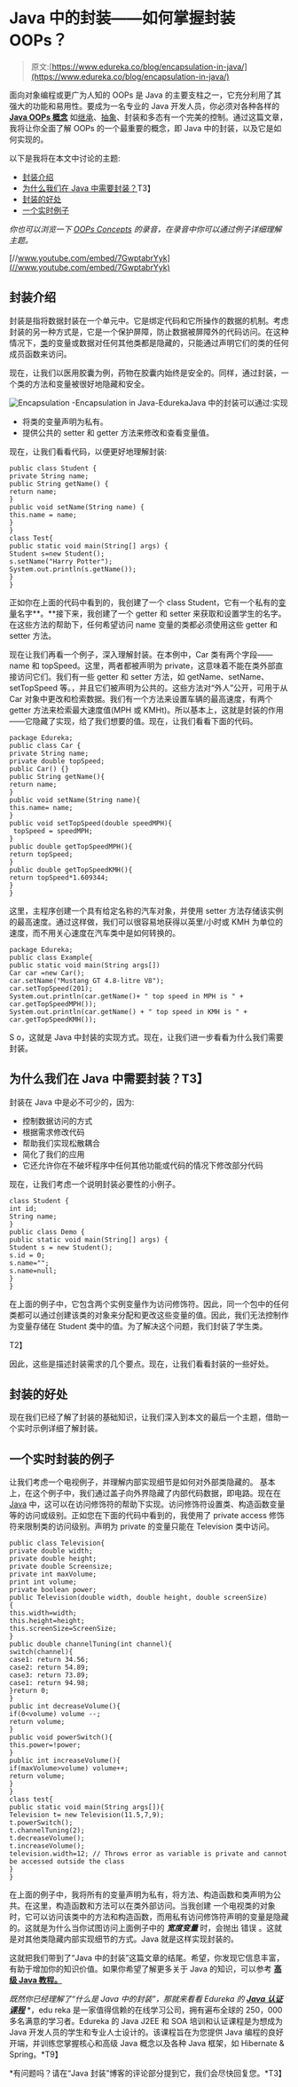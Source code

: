 # Java 中的封装——如何掌握封装 OOPs？

> 原文:[https://www.edureka.co/blog/encapsulation-in-java/](https://www.edureka.co/blog/encapsulation-in-java/)

面向对象编程或更广为人知的 OOPs 是 Java 的主要支柱之一，它充分利用了其强大的功能和易用性。要成为一名专业的 Java 开发人员，你必须对各种各样的 [**Java OOPs 概念**](https://www.edureka.co/blog/object-oriented-programming/) 如[继承](https://www.edureka.co/blog/inheritance-in-java/)、[抽象](https://www.edureka.co/blog/java-abstraction/)、封装和多态有一个完美的控制。通过这篇文章，我将让你全面了解 OOPs 的一个最重要的概念，即 Java 中的封装，以及它是如何实现的。

以下是我将在本文中讨论的主题:

*   [封装介绍](#Introduction)
*   [为什么我们在 Java 中需要封装？](#NeedforEncapsulation)T3】
*   [封装的好处](#Benefits)
*   [一个实时例子](#Real-time-example)

*你也可以浏览一下 [OOPs Concepts](https://www.edureka.co/blog/cheatsheets/java-oop-cheat-sheet/) 的录音，在录音中你可以通过例子详细理解主题。*

[//www.youtube.com/embed/7GwptabrYyk](//www.youtube.com/embed/7GwptabrYyk)

## **封装介绍**

封装是指将数据封装在一个单元中。它是绑定代码和它所操作的数据的机制。考虑封装的另一种方式是，它是一个保护屏障，防止数据被屏障外的代码访问。在这种情况下，[类](https://www.edureka.co/blog/java-tutorial/#obj)的变量或数据对任何其他类都是隐藏的，只能通过声明它们的类的任何成员函数来访问。

现在，让我们以医用胶囊为例，药物在胶囊内始终是安全的。同样，通过封装，一个类的方法和变量被很好地隐藏和安全。

![Encapsulation -Encapsulation in Java-Edureka](../Images/2924c5f6b9beb2a1ecd7f9a395e18992.png)Java 中的封装可以通过:实现

*   将类的变量声明为私有。
*   提供公共的 setter 和 getter 方法来修改和查看变量值。

现在，让我们看看代码，以便更好地理解封装:

```
public class Student {
private String name;
public String getName() {
return name;
}
public void setName(String name) {
this.name = name;
}
}
class Test{
public static void main(String[] args) {
Student s=new Student();
s.setName("Harry Potter");
System.out.println(s.getName());
}
}

```

正如你在上面的代码中看到的，我创建了一个 class Student，它有一个私有的[变量](https://www.edureka.co/blog/java-tutorial/#variables)名字**。**接下来，我创建了一个 getter 和 setter 来获取和设置学生的名字。在这些方法的帮助下，任何希望访问 name 变量的类都必须使用这些 getter 和 setter 方法。

现在让我们再看一个例子，深入理解封装。在本例中，Car 类有两个字段——name 和 topSpeed。这里，两者都被声明为 private，这意味着不能在类外部直接访问它们。我们有一些 getter 和 setter 方法，如 getName、setName、setTopSpeed 等。，并且它们被声明为公共的。这些方法对“外人”公开，可用于从 Car 对象中更改和检索数据。我们有一个方法来设置车辆的最高速度，有两个 getter 方法来检索最大速度值(MPH 或 KMHt)。所以基本上，这就是封装的作用——它隐藏了实现，给了我们想要的值。现在，让我们看看下面的代码。

```
package Edureka;     
public class Car {
private String name;
private double topSpeed;
public Car() {}
public String getName(){
return name; 
}
public void setName(String name){
this.name= name;
}
public void setTopSpeed(double speedMPH){
 topSpeed = speedMPH;
}
public double getTopSpeedMPH(){
return topSpeed;
}    
public double getTopSpeedKMH(){
return topSpeed*1.609344;   
}
}

```

这里，主程序创建一个具有给定名称的汽车对象，并使用 setter 方法存储该实例的最高速度。通过这样做，我们可以很容易地获得以英里/小时或 KMH 为单位的速度，而不用关心速度在汽车类中是如何转换的。

```
package Edureka;
public class Example{
public static void main(String args[])
Car car =new Car();
car.setName("Mustang GT 4.8-litre V8");
car.setTopSpeed(201);
System.out.println(car.getName()+ " top speed in MPH is " + car.getTopSpeedMPH());
System.out.println(car.getName() + " top speed in KMH is " + car.getTopSpeedKMH());

```

S o，这就是 Java 中封装的实现方式。现在，让我们进一步看看为什么我们需要封装。

## **为什么我们在 Java 中需要封装？T3】**

封装在 Java 中是必不可少的，因为:

*   控制数据访问的方式
*   根据需求修改代码
*   帮助我们实现松散耦合
*   简化了我们的应用
*   它还允许你在不破坏程序中任何其他功能或代码的情况下修改部分代码

现在，让我们考虑一个说明封装必要性的小例子。

```
class Student {
int id;
String name;
}
public class Demo {
public static void main(String[] args) {
Student s = new Student();
s.id = 0;
s.name="";
s.name=null;
}
}

```

在上面的例子中，它包含两个实例变量作为访问修饰符。因此，同一个包中的任何类都可以通过创建该类的对象来分配和更改这些变量的值。因此，我们无法控制作为变量存储在 Student 类中的值。为了解决这个问题，我们封装了学生类。

T2】

因此，这些是描述封装需求的几个要点。现在，让我们看看封装的一些好处。

## **封装的好处**

现在我们已经了解了封装的基础知识，让我们深入到本文的最后一个主题，借助一个实时示例详细了解封装。

## **一个实时封装的例子**

让我们考虑一个电视例子，并理解内部实现细节是如何对外部类隐藏的。 基本上，在这个例子中，我们通过盖子向外界隐藏了内部代码数据，即电路。现在在 [Java](https://www.edureka.co/blog/java-tutorial/) 中，这可以在访问修饰符的帮助下实现。访问修饰符设置类、构造函数变量等的访问或级别。正如您在下面的代码中看到的，我使用了 private access 修饰符来限制类的访问级别。声明为 private 的变量只能在 Television 类中访问。

```
public class Television{
private double width;
private double height;
private double Screensize;
private int maxVolume;
print int volume;
private boolean power;
public Television(double width, double height, double screenSize)
{
this.width=width;
this.height=height;
this.screenSize=ScreenSize;
}
public double channelTuning(int channel){
switch(channel){
case1: return 34.56;
case2: return 54.89;
case3: return 73.89;
case1: return 94.98;
}return 0;
}
public int decreaseVolume(){
if(0<volume) volume --;
return volume;
}
public void powerSwitch(){
this.power=!power;
}
public int increaseVolume(){
if(maxVolume>volume) volume++;
return volume;
}
}
class test{
public static void main(String args[]){
Television t= new Television(11.5,7,9);
t.powerSwitch();
t.channelTuning(2);
t.decreaseVolume();
t.increaseVolume();
television.width=12; // Throws error as variable is private and cannot be accessed outside the class
}
}

```

在上面的例子中，我将所有的变量声明为私有，将方法、构造函数和类声明为公共。在这里，构造函数和方法可以在类外部访问。当我创建 一个电视类的对象 时，它可以访问该类中的方法和构造函数，而用私有访问修饰符声明的变量是隐藏的。这就是为什么当你试图访问上面例子中的 ***宽度变量*** 时，会抛出 错误 。这就是对其他类隐藏内部实现细节的方式。Java 就是这样实现封装的。

这就把我们带到了“Java 中的封装”这篇文章的结尾。希望，你发现它信息丰富，有助于增加你的知识价值。如果你希望了解更多关于 Java 的知识，可以参考 [**高级 Java 教程。**](https://www.edureka.co/blog/advanced-java-tutorial)

*既然你已经理解了“什么是 Java 中的封装”，那就来看看 Edureka 的 [**Java 认证课程**](https://www.edureka.co/java-j2ee-training-course)* *，edu reka 是一家值得信赖的在线学习公司，拥有遍布全球的 250，000 多名满意的学习者。Edureka 的 Java J2EE 和 SOA 培训和认证课程是为想成为 Java 开发人员的学生和专业人士设计的。该课程旨在为您提供 Java 编程的良好开端，并训练您掌握核心和高级 Java 概念以及各种 Java 框架，如 Hibernate & Spring。*T9】

*有问题吗？请在“Java 封装”博客的评论部分提到它，我们会尽快回复您。*T3】